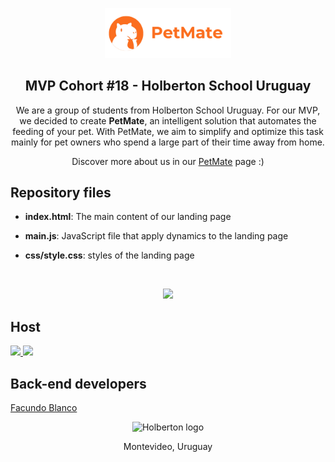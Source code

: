 <p align="center">
<img src="src/petmate-isologo2.png" alt="petmate-isologo" width=40% heigth=40% >
</p>

<h2 align="center">MVP Cohort #18 - Holberton School Uruguay</h2>

<p align="center"> We are a group of students from Holberton School Uruguay. For our MVP, we decided to create <strong>PetMate</strong>, an intelligent solution that automates the feeding of your pet. With PetMate, we aim to simplify and optimize this task mainly for pet owners who spend a large part of their time away from home.

<p align="center">Discover more about us in our <a href="http://www.petmate.tech/">PetMate</a> page :)</p>

## Repository files
-  **index.html**: The main content of our landing page

- **main.js**: JavaScript file that apply dynamics to the landing page

- **css/style.css**: styles of the landing page

<br>

<p align="center">
    <img src="images/readme-images/landing-preview.png"></img>
</p>


## Host
<a href="https://cloud.google.com/?hl=en">
	<img src="images/readme-images/google-cloud-logo.png" width="80"></img>
</a>
<a href="https://get.tech/">
	<img src="images/readme-images/tech-domains-logo.png" width="80"></img>
</a>

<br>

## Back-end developers

<a href="https://www.linkedin.com/in/facundo-blanco-0534ba229/">Facundo Blanco</a>


<p align="center">
	<a><img src="https://apply.holbertonschool.com/holberton-logo.png" alt="Holberton logo" width=18% heigth=18%></img></a>
</p>

<p align="center">Montevideo, Uruguay</p>
